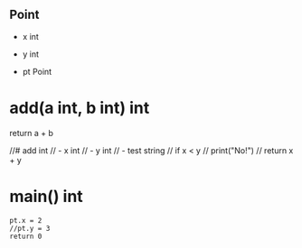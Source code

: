 ## Point
  - x int
  - y int

- pt Point

# add(a int, b int) int
  return a + b

//# add int
//    - x int
//    - y int
//        - test string
//        if x < y
//            print("No!")
//        return x + y

# main() int
    pt.x = 2
    //pt.y = 3
    return 0
